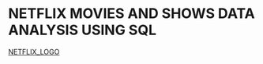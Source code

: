 # NETFLIX MOVIES AND SHOWS DATA ANALYSIS USING SQL
[NETFLIX_LOGO](https://github.com/191Srishti/NETFLIX_SQL_PROJECT/blob/main/logo.png)
